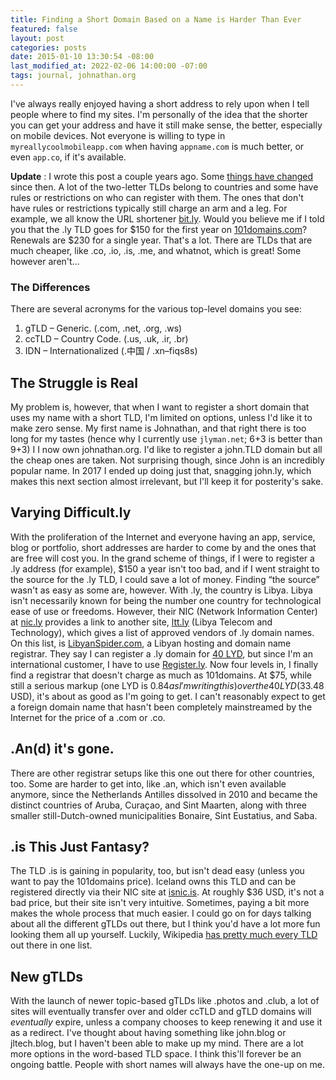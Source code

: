 ```yaml
---
title: Finding a Short Domain Based on a Name is Harder Than Ever
featured: false
layout: post
categories: posts
date: 2015-01-10 13:30:54 -08:00
last_modified_at: 2022-02-06 14:00:00 -07:00
tags: journal, johnathan.org
---
```


I've always really enjoyed having a short address to rely upon when I tell people where to find my sites. I'm personally of the idea that the shorter you can get your address and have it still make sense, the better, especially on mobile devices. Not everyone is willing to type in `myreallycoolmobileapp.com` when having `appname.com` is much better, or even `app.co`, if it's available.

**Update** : I wrote this post a couple years ago. Some [things have changed](https://johnathan.org/on-moving-to-johnathan-org/) since then. A lot of the two-letter TLDs belong to countries and some have rules or restrictions on who can register with them. The ones that don't have rules or restrictions typically still charge an arm and a leg. For example, we all know the URL shortener [bit.ly](http://bit.ly). Would you believe me if I told you that the .ly TLD goes for $150 for the first year on [101domains.com](http://101domains.com)? Renewals are $230 for a single year. That's a lot. There are TLDs that are much cheaper, like .co, .io, .is, .me, and whatnot, which is great! Some however aren't…

### The Differences

There are several acronyms for the various top-level domains you see:

1. gTLD – Generic. (.com, .net, .org, .ws)
2. ccTLD – Country Code. (.us, .uk, .ir, .br)
3. IDN – Internationalized (.中国 / .xn–fiqs8s)

## The Struggle is Real

My problem is, however, that when I want to register a short domain that uses my name with a short TLD, I'm limited on options, unless I'd like it to make zero sense. My first name is Johnathan, and that right there is too long for my tastes (hence why I currently use `jlyman.net`; 6+3 is better than 9+3) I I now own johnathan.org. I'd like to register a john.TLD domain but all the cheap ones are taken. Not surprising though, since John is an incredibly popular name. In 2017 I ended up doing just that, snagging john.ly, which makes this next section almost irrelevant, but I'll keep it for posterity's sake.

## Varying Difficult.ly

With the proliferation of the Internet and everyone having an app, service, blog or portfolio, short addresses are harder to come by and the ones that are free will cost you. In the grand scheme of things, if I were to register a .ly address (for example), $150 a year isn't too bad, and if I went straight to the source for the .ly TLD, I could save a lot of money. Finding “the source” wasn't as easy as some are, however. With .ly, the country is Libya. Libya isn't necessarily known for being the number one country for technological ease of use or freedoms. However, their NIC (Network Information Center) at [nic.ly](http://nic.ly) provides a link to another site, [ltt.ly](http://ltt.ly) (Libya Telecom and Technology), which gives a list of approved vendors of .ly domain names. On this list, is [LibyanSpider.com](https://libyanspider.com), a Libyan hosting and domain name registrar. They say I can register a .ly domain for [40 LYD](https://www.google.com/search?client=safari&rls=en&q=40+LYD&ie=UTF-8&oe=UTF-8#rls=en&q=40+LYD+to+USD), but since I'm an international customer, I have to use [Register.ly](htts://register.ly). Now four levels in, I finally find a registrar that doesn't charge as much as 101domains. At $75, while still a serious markup (one LYD is $0.84 as I'm writing this) over the 40 LYD ($33.48 USD), it's about as good as I'm going to get. I can't reasonably expect to get a foreign domain name that hasn't been completely mainstreamed by the Internet for the price of a .com or .co.

## .An(d) it's gone.

There are other registrar setups like this one out there for other countries, too. Some are harder to get into, like .an, which isn't even available anymore, since the Netherlands Antilles dissolved in 2010 and became the distinct countries of Aruba, Curaçao, and Sint Maarten, along with three smaller still-Dutch-owned municipalities Bonaire, Sint Eustatius, and Saba.

## .is This Just Fantasy?

The TLD .is is gaining in popularity, too, but isn't dead easy (unless you want to pay the 101domains price). Iceland owns this TLD and can be registered directly via their NIC site at [isnic.is](http://isnic.is). At roughly $36 USD, it's not a bad price, but their site isn't very intuitive. Sometimes, paying a bit more makes the whole process that much easier. I could go on for days talking about all the different gTLDs out there, but I think you'd have a lot more fun looking them all up yourself. Luckily, Wikipedia [has pretty much every TLD](http://en.wikipedia.org/wiki/List_of_Internet_top-level_domains) out there in one list.

## New gTLDs

With the launch of newer topic-based gTLDs like .photos and .club, a lot of sites will eventually transfer over and older ccTLD and gTLD domains will _eventually_ expire, unless a company chooses to keep renewing it and use it as a redirect. I've thought about having something like john.blog or jltech.blog, but I haven't been able to make up my mind. There are a lot more options in the word-based TLD space. I think this'll forever be an ongoing battle. People with short names will always have the one-up on me.

